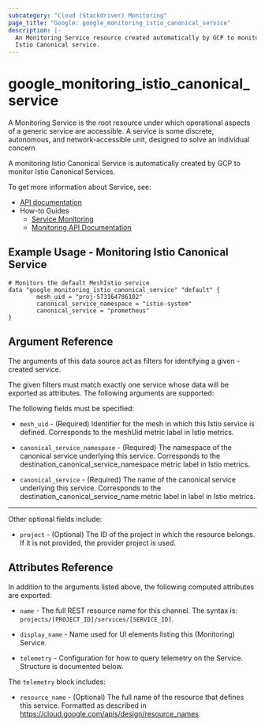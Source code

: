 ```yaml
---
subcategory: "Cloud (Stackdriver) Monitoring"
page_title: "Google: google_monitoring_istio_canonical_service"
description: |-
  An Monitoring Service resource created automatically by GCP to monitor an
  Istio Canonical service.
---
```


# google\_monitoring\_istio\_canonical\_service

A Monitoring Service is the root resource under which operational aspects of a
generic service are accessible. A service is some discrete, autonomous, and
network-accessible unit, designed to solve an individual concern

A monitoring Istio Canonical Service is automatically created by GCP to monitor
Istio Canonical Services.


To get more information about Service, see:

* [API documentation](https://cloud.google.com/monitoring/api/ref_v3/rest/v3/services)
* How-to Guides
    * [Service Monitoring](https://cloud.google.com/monitoring/service-monitoring)
    * [Monitoring API Documentation](https://cloud.google.com/monitoring/api/v3/)

## Example Usage - Monitoring Istio Canonical Service


```hcl
# Monitors the default MeshIstio service
data "google_monitoring_istio_canonical_service" "default" {
        mesh_uid = "proj-573164786102"
        canonical_service_namespace = "istio-system" 
        canonical_service = "prometheus"
}
```

## Argument Reference

The arguments of this data source act as filters for identifying a given -created service.

The given filters must match exactly one service whose data will be exported as attributes. The following arguments are supported:

The following fields must be specified:

* `mesh_uid` - (Required) Identifier for the mesh in which this Istio service is defined.
  Corresponds to the meshUid metric label in Istio metrics.

* `canonical_service_namespace` - (Required) The namespace of the canonical service underlying this service.
  Corresponds to the destination_canonical_service_namespace metric label in Istio metrics.

* `canonical_service` - (Required) The name of the canonical service underlying this service.
  Corresponds to the destination_canonical_service_name metric label in label in Istio metrics.
  
- - -

Other optional fields include:

* `project` - (Optional) The ID of the project in which the resource belongs.
    If it is not provided, the provider project is used.

## Attributes Reference

In addition to the arguments listed above, the following computed attributes are exported:

* `name` -
  The full REST resource name for this channel. The syntax is:
  `projects/[PROJECT_ID]/services/[SERVICE_ID]`.

* `display_name` -
  Name used for UI elements listing this (Monitoring) Service.

* `telemetry` -
  Configuration for how to query telemetry on the Service. Structure is documented below.

The `telemetry` block includes:

* `resource_name` -
  (Optional)
  The full name of the resource that defines this service.
  Formatted as described in
  https://cloud.google.com/apis/design/resource_names.
